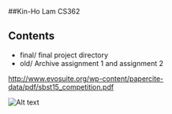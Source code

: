 ##Kin-Ho Lam CS362

Contents
--------------
- final/	final project directory
- old/		Archive assignment 1 and assignment 2


http://www.evosuite.org/wp-content/papercite-data/pdf/sbst15_competition.pdf

![Alt text](https://github.com/aburasali/CS362W17Section-001/blob/master/projects/lamki/SearchBasedGeneratedMemes.jpg?raw=true "Search Based Generated Memes")